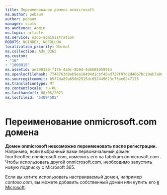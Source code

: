 ```yaml
---
title: Переименование домена onmicrosoft
ms.author: pebaum
author: pebaum
manager: scotv
ms.audience: Admin
ms.topic: article
ms.service: o365-administration
ROBOTS: NOINDEX, NOFOLLOW
localization_priority: Normal
ms.collection: Adm_O365
ms.custom:
- "16"
- "1000015"
ms.assetid: ae399389-f176-4a0c-8b9d-4d6605059914
ms.openlocfilehash: 7748763d8eb9ea18494d1cbf45ad727f97d2d4067bc19ab7a8e60eeb738b668f
ms.sourcegitcommit: b5f7da89a650d2915dc652449623c78be6247175
ms.translationtype: MT
ms.contentlocale: ru-RU
ms.lasthandoff: 08/05/2021
ms.locfileid: "54094505"
---
```

# <a name="rename-your-onmicrosoftcom-domain"></a>Переименование onmicrosoft.com домена

 **Домен onmicrosoft невозможно переименовать после регистрации.** Например, если выбранный вами первоначальный *домен* fourthcoffee.onmicrosoft.com, изменить его на fabrikam.onmicrosoft.com *.* Чтобы использовать другой onmicrosoft.com, необходимо запустить новую подписку с Microsoft 365.
  
Если вы хотите использовать настраиваемый домен, например [](https://docs.microsoft.com/microsoft-365/admin/setup/add-domain) *contoso.com,* вы можете добавить собственный домен или купить его [в Microsoft](https://docs.microsoft.com/microsoft-365/admin/get-help-with-domains/buy-a-domain-name).
  